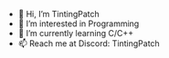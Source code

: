 - 👋 Hi, I’m TintingPatch
- 👀 I’m interested in Programming
- 🌱 I’m currently learning C/C++
- 📫 Reach me at Discord: TintingPatch

<!---
TintingPatch/TintingPatch is a ✨ special ✨ repository because its `README.md` (this file) appears on your GitHub profile.
You can click the Preview link to take a look at your changes.
--->
